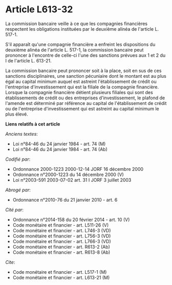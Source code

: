 # Article L613-32

La commission bancaire veille à ce que les compagnies financières respectent les obligations instituées par le deuxième
alinéa de l'article L. 517-1.

S'il apparaît qu'une compagnie financière a enfreint les dispositions du deuxième alinéa de l'article L. 517-1, la commission
bancaire peut prononcer à l'encontre de celle-ci l'une des sanctions prévues aux 1 et 2 du I de l'article L. 613-21.

La commission bancaire peut prononcer soit à la place, soit en sus de ces sanctions disciplinaires, une sanction pécuniaire
dont le montant est au plus égal au capital minimum auquel est astreint l'établissement de crédit ou l'entreprise
d'investissement qui est la filiale de la compagnie financière. Lorsque la compagnie financière détient plusieurs filiales
qui sont des établissements de crédit ou des entreprises d'investissement, le plafond de l'amende est déterminé par référence
au capital de l'établissement de crédit ou de l'entreprise d'investissement qui est astreint au capital minimum le plus
élevé.

**Liens relatifs à cet article**

_Anciens textes_:

  - Loi n°84-46 du 24 janvier 1984 - art. 74 (M)
  - Loi n°84-46 du 24 janvier 1984 - art. 74 (Ab)

_Codifié par_:

  - Ordonnance 2000-1223 2000-12-14 JORF 16 décembre 2000
  - Ordonnance n°2000-1223 du 14 décembre 2000 (V)
  - Loi n°2003-591 2003-07-02 art. 31 I JORF 3 juillet 2003

_Abrogé par_:

  - Ordonnance n°2010-76 du 21 janvier 2010 - art. 6

_Cité par_:

  - Ordonnance n°2014-158 du 20 février 2014 - art. 10 (V)
  - Code monétaire et financier - art. L511-26 (V)
  - Code monétaire et financier - art. L746-3 (VD)
  - Code monétaire et financier - art. L756-3 (VD)
  - Code monétaire et financier - art. L766-3 (VD)
  - Code monétaire et financier - art. R613-2 (Ab)
  - Code monétaire et financier - art. R613-8 (Ab)

_Cite_:

  - Code monétaire et financier - art. L517-1 (M)
  - Code monétaire et financier - art. L613-21 (M)
